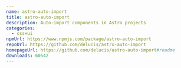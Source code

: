 ```yaml
---
name: astro-auto-import
title: astro-auto-import
description: Auto-import components in Astro projects
categories:
  - css+ui
npmUrl: https://www.npmjs.com/package/astro-auto-import
repoUrl: https://github.com/delucis/astro-auto-import
homepageUrl: https://github.com/delucis/astro-auto-import#readme
downloads: 60542
---
```

